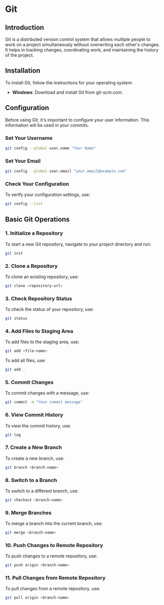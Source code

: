  # Git

## Introduction
Git is a distributed version control system that allows multiple people to work on a project simultaneously without overwriting each other's changes. It helps in tracking changes, coordinating work, and maintaining the history of the project.

## Installation
To install Git, follow the instructions for your operating system:

- **Windows**: Download and install Git from git-scm.com.

## Configuration
Before using Git, it's important to configure your user information. This information will be used in your commits.

### Set Your Username
```sh
git config --global user.name "Your Name"
```

### Set Your Email
```sh
git config --global user.email "your.email@example.com"
```

### Check Your Configuration
To verify your configuration settings, use:
```sh
git config --list
```

## Basic Git Operations

### 1. Initialize a Repository
To start a new Git repository, navigate to your project directory and run:
```sh
git init
```

### 2. Clone a Repository
To clone an existing repository, use:
```sh
git clone <repository-url>
```

### 3. Check Repository Status
To check the status of your repository, use:
```sh
git status
```

### 4. Add Files to Staging Area
To add files to the staging area, use:
```sh
git add <file-name>
```
To add all files, use:
```sh
git add .
```

### 5. Commit Changes
To commit changes with a message, use:
```sh
git commit -m "Your commit message"
```

### 6. View Commit History
To view the commit history, use:
```sh
git log
```

### 7. Create a New Branch
To create a new branch, use:
```sh
git branch <branch-name>
```

### 8. Switch to a Branch
To switch to a different branch, use:
```sh
git checkout <branch-name>
```

### 9. Merge Branches
To merge a branch into the current branch, use:
```sh
git merge <branch-name>
```

### 10. Push Changes to Remote Repository
To push changes to a remote repository, use:
```sh
git push origin <branch-name>
```

### 11. Pull Changes from Remote Repository
To pull changes from a remote repository, use:
```sh
git pull origin <branch-name>
```